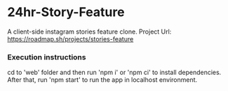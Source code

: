 # 24hr-Story-Feature
A client-side instagram stories feature clone.
Project Url: https://roadmap.sh/projects/stories-feature
### Execution instructions
cd to 'web' folder and then run 'npm i' or 'npm ci' to install dependencies. After that, run 'npm start' to run the app in localhost environment.
